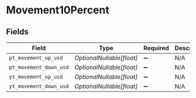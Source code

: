 # Movement10Percent


## Fields

| Field                     | Type                      | Required                  | Description               |
| ------------------------- | ------------------------- | ------------------------- | ------------------------- |
| `pt_movement_up_usd`      | *OptionalNullable[float]* | :heavy_minus_sign:        | N/A                       |
| `pt_movement_down_usd`    | *OptionalNullable[float]* | :heavy_minus_sign:        | N/A                       |
| `yt_movement_up_usd`      | *OptionalNullable[float]* | :heavy_minus_sign:        | N/A                       |
| `yt_movement_down_usd`    | *OptionalNullable[float]* | :heavy_minus_sign:        | N/A                       |